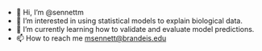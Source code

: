 - 👋 Hi, I’m @sennettm
- 👀 I’m interested in using statistical models to explain biological data.
- 🌱 I’m currently learning how to validate and evaluate model predictions.
- 📫 How to reach me msennett@brandeis.edu

<!---
sennettm/sennettm is a ✨ special ✨ repository because its `README.md` (this file) appears on your GitHub profile.
You can click the Preview link to take a look at your changes.
--->
